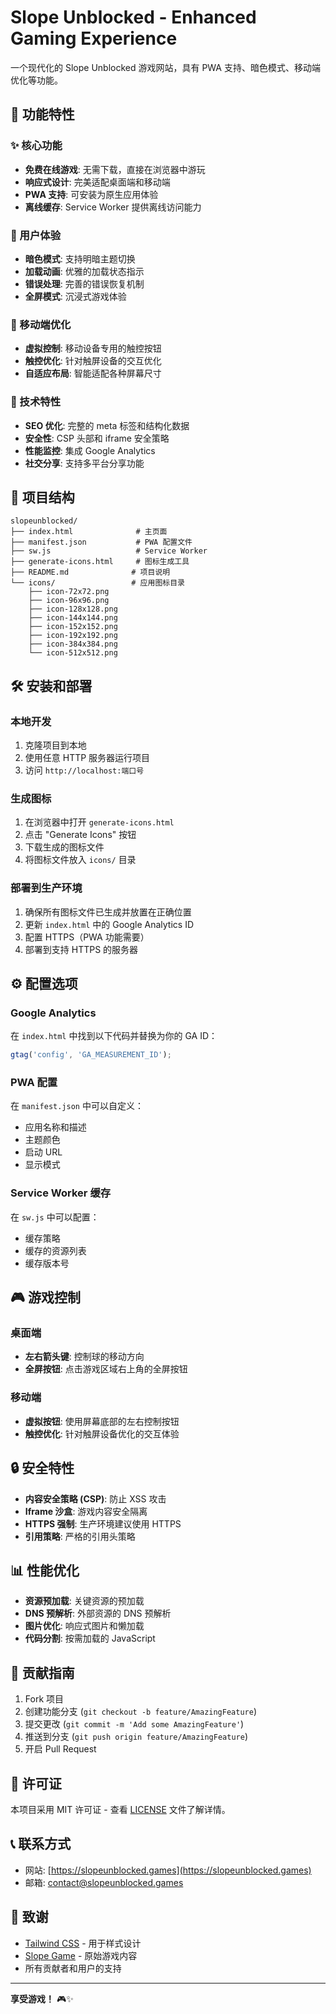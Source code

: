 # Slope Unblocked - Enhanced Gaming Experience

一个现代化的 Slope Unblocked 游戏网站，具有 PWA 支持、暗色模式、移动端优化等功能。

## 🚀 功能特性

### ✨ 核心功能
- **免费在线游戏**: 无需下载，直接在浏览器中游玩
- **响应式设计**: 完美适配桌面端和移动端
- **PWA 支持**: 可安装为原生应用体验
- **离线缓存**: Service Worker 提供离线访问能力

### 🎨 用户体验
- **暗色模式**: 支持明暗主题切换
- **加载动画**: 优雅的加载状态指示
- **错误处理**: 完善的错误恢复机制
- **全屏模式**: 沉浸式游戏体验

### 📱 移动端优化
- **虚拟控制**: 移动设备专用的触控按钮
- **触控优化**: 针对触屏设备的交互优化
- **自适应布局**: 智能适配各种屏幕尺寸

### 🔧 技术特性
- **SEO 优化**: 完整的 meta 标签和结构化数据
- **安全性**: CSP 头部和 iframe 安全策略
- **性能监控**: 集成 Google Analytics
- **社交分享**: 支持多平台分享功能

## 📁 项目结构

```
slopeunblocked/
├── index.html              # 主页面
├── manifest.json           # PWA 配置文件
├── sw.js                   # Service Worker
├── generate-icons.html     # 图标生成工具
├── README.md              # 项目说明
└── icons/                 # 应用图标目录
    ├── icon-72x72.png
    ├── icon-96x96.png
    ├── icon-128x128.png
    ├── icon-144x144.png
    ├── icon-152x152.png
    ├── icon-192x192.png
    ├── icon-384x384.png
    └── icon-512x512.png
```

## 🛠️ 安装和部署

### 本地开发
1. 克隆项目到本地
2. 使用任意 HTTP 服务器运行项目
3. 访问 `http://localhost:端口号`

### 生成图标
1. 在浏览器中打开 `generate-icons.html`
2. 点击 "Generate Icons" 按钮
3. 下载生成的图标文件
4. 将图标文件放入 `icons/` 目录

### 部署到生产环境
1. 确保所有图标文件已生成并放置在正确位置
2. 更新 `index.html` 中的 Google Analytics ID
3. 配置 HTTPS（PWA 功能需要）
4. 部署到支持 HTTPS 的服务器

## ⚙️ 配置选项

### Google Analytics
在 `index.html` 中找到以下代码并替换为你的 GA ID：
```javascript
gtag('config', 'GA_MEASUREMENT_ID');
```

### PWA 配置
在 `manifest.json` 中可以自定义：
- 应用名称和描述
- 主题颜色
- 启动 URL
- 显示模式

### Service Worker 缓存
在 `sw.js` 中可以配置：
- 缓存策略
- 缓存的资源列表
- 缓存版本号

## 🎮 游戏控制

### 桌面端
- **左右箭头键**: 控制球的移动方向
- **全屏按钮**: 点击游戏区域右上角的全屏按钮

### 移动端
- **虚拟按钮**: 使用屏幕底部的左右控制按钮
- **触控优化**: 针对触屏设备优化的交互体验

## 🔒 安全特性

- **内容安全策略 (CSP)**: 防止 XSS 攻击
- **Iframe 沙盒**: 游戏内容安全隔离
- **HTTPS 强制**: 生产环境建议使用 HTTPS
- **引用策略**: 严格的引用头策略

## 📊 性能优化

- **资源预加载**: 关键资源的预加载
- **DNS 预解析**: 外部资源的 DNS 预解析
- **图片优化**: 响应式图片和懒加载
- **代码分割**: 按需加载的 JavaScript

## 🤝 贡献指南

1. Fork 项目
2. 创建功能分支 (`git checkout -b feature/AmazingFeature`)
3. 提交更改 (`git commit -m 'Add some AmazingFeature'`)
4. 推送到分支 (`git push origin feature/AmazingFeature`)
5. 开启 Pull Request

## 📄 许可证

本项目采用 MIT 许可证 - 查看 [LICENSE](LICENSE) 文件了解详情。

## 📞 联系方式

- 网站: [https://slopeunblocked.games](https://slopeunblocked.games)
- 邮箱: contact@slopeunblocked.games

## 🙏 致谢

- [Tailwind CSS](https://tailwindcss.com/) - 用于样式设计
- [Slope Game](https://slopeunblocked.bitbucket.io/) - 原始游戏内容
- 所有贡献者和用户的支持

---

**享受游戏！** 🎮✨